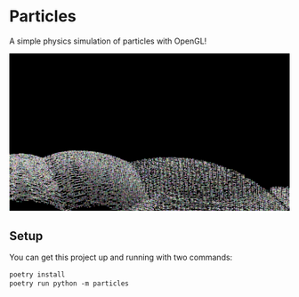 # Particles
A simple physics simulation of particles with OpenGL!

![Example Image](cover.png)

## Setup
You can get this project up and running with two commands:
```
poetry install
poetry run python -m particles
```
